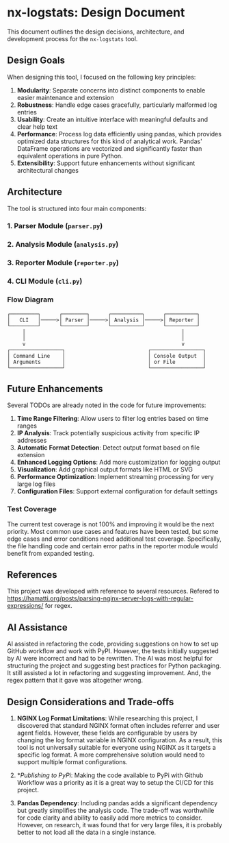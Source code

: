 # nx-logstats: Design Document

This document outlines the design decisions, architecture, and development process for the `nx-logstats` tool.

## Design Goals

When designing this tool, I focused on the following key principles:

1. **Modularity**: Separate concerns into distinct components to enable easier maintenance and extension
2. **Robustness**: Handle edge cases gracefully, particularly malformed log entries
3. **Usability**: Create an intuitive interface with meaningful defaults and clear help text
4. **Performance**: Process log data efficiently using pandas, which provides optimized data structures for this kind of analytical work. Pandas' DataFrame operations are vectorized and significantly faster than equivalent operations in pure Python.
5. **Extensibility**: Support future enhancements without significant architectural changes

## Architecture

The tool is structured into four main components:

### 1. Parser Module (`parser.py`)

### 2. Analysis Module (`analysis.py`)


### 3. Reporter Module (`reporter.py`)

### 4. CLI Module (`cli.py`)

### Flow Diagram

```
┌─────────┐      ┌────────┐      ┌──────────┐      ┌──────────┐
│   CLI   │─────>│ Parser │─────>│ Analysis │─────>│ Reporter │
└─────────┘      └────────┘      └──────────┘      └──────────┘
     │                                                   │
     │                                                   │
     v                                                   v
┌─────────────────┐                           ┌─────────────────┐
│ Command Line    │                           │ Console Output  │
│ Arguments       │                           │ or File         │
└─────────────────┘                           └─────────────────┘
```

## Future Enhancements

Several TODOs are already noted in the code for future improvements:

1. **Time Range Filtering**: Allow users to filter log entries based on time ranges
2. **IP Analysis**: Track potentially suspicious activity from specific IP addresses
3. **Automatic Format Detection**: Detect output format based on file extension
4. **Enhanced Logging Options**: Add more customization for logging output
5. **Visualization**: Add graphical output formats like HTML or SVG
6. **Performance Optimization**: Implement streaming processing for very large log files
7. **Configuration Files**: Support external configuration for default settings

### Test Coverage

The current test coverage is not 100% and improving it would be the next priority. Most common use cases and features have been tested, but some edge cases and error conditions need additional test coverage. Specifically, the file handling code and certain error paths in the reporter module would benefit from expanded testing.

## References

This project was developed with reference to several resources. Refered to https://hamatti.org/posts/parsing-nginx-server-logs-with-regular-expressions/ for regex.

## AI Assistance

AI assisted in refactoring the code, providing suggestions on how to set up GitHub workflow and work with PyPI. However, the tests initially suggested by AI were incorrect and had to be rewritten. The AI was most helpful for structuring the project and suggesting best practices for Python packaging. It still assisted a lot in refactoring and suggesting improvement. And, the regex pattern that it gave was altogether wrong.

## Design Considerations and Trade-offs

1. **NGINX Log Format Limitations**: While researching this project, I discovered that standard NGINX format often includes referrer and user agent fields. However, these fields are configurable by users by changing the log format variable in NGINX configuration. As a result, this tool is not universally suitable for everyone using NGINX as it targets a specific log format. A more comprehensive solution would need to support multiple format configurations.

2. **Publishing to PyPi*: Making the code available to PyPi with Github Workflow was a priority as it is a great way to setup the CI/CD for this project.

3. **Pandas Dependency**: Including pandas adds a significant dependency but greatly simplifies the analysis code. The trade-off was worthwhile for code clarity and ability to easily add more metrics to consider. However, on research, it was found that for very large files, it is probably better to not load all the data in a single instance.